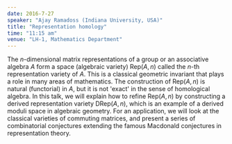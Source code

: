 ```yaml
---
date: 2016-7-27
speaker: "Ajay Ramadoss (Indiana University, USA)"
title: "Representation homology"
time: "11:15 am" 
venue: "LH-1, Mathematics Department"
---
```

The $n$-dimensional matrix representations of a group or an associative
algebra $A$ form a space (algebraic variety) Rep$(A,n)$ called the $n$-th
representation  variety of $A$. This is a classical geometric invariant that
plays a role in many areas of mathematics. The construction of Rep$(A,n)$ is
natural (functorial) in $A$, but it is not 'exact' in the sense of
homological algebra. In this talk, we will
explain how to refine Rep$(A,n)$ by constructing a derived representation
variety DRep$(A,n)$, which is an example of a derived moduli space in
algebraic geometry. For an application, we will look at the classical
varieties of commuting matrices, and present a series of combinatorial
conjectures extending the famous Macdonald conjectures in representation
theory.
